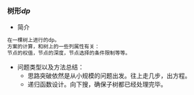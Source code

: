 ### 树形$dp$

- 简介

```txt
在一棵树上进行的dp。
方案的计算，和树上的一些列属性有关：
节点的权值，节点的深度，节点选择的条件限制等等。
```

- 问题类型以及方法总结：
  - 思路突破依然是从小规模的问题出发。往上走几步，出方程。
  - 递归函数设计。向下搜，确保子树都已经处理完毕。